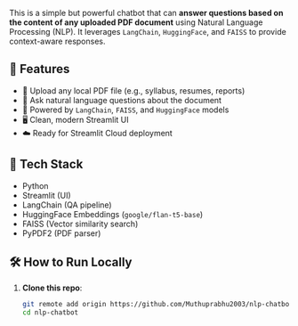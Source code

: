 This is a simple but powerful chatbot that can **answer questions based on the content of any uploaded PDF document** using Natural Language Processing (NLP). It leverages `LangChain`, `HuggingFace`, and `FAISS` to provide context-aware responses.

## 🚀 Features

- 📁 Upload any local PDF file (e.g., syllabus, resumes, reports)
- 💬 Ask natural language questions about the document
- 🧠 Powered by `LangChain`, `FAISS`, and `HuggingFace` models
- 🖥️ Clean, modern Streamlit UI
- ☁️ Ready for Streamlit Cloud deployment

## 🧰 Tech Stack

- Python
- Streamlit (UI)
- LangChain (QA pipeline)
- HuggingFace Embeddings (`google/flan-t5-base`)
- FAISS (Vector similarity search)
- PyPDF2 (PDF parser)

## 🛠️ How to Run Locally

1. **Clone this repo**:
   ```bash
   git remote add origin https://github.com/Muthuprabhu2003/nlp-chatbot.git
   cd nlp-chatbot
